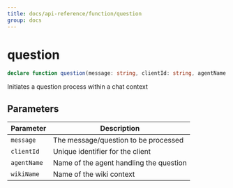 ```yaml
---
title: docs/api-reference/function/question
group: docs
---
```


# question

```ts
declare function question(message: string, clientId: string, agentName: AgentName, wikiName: WikiName): Promise<string>;
```

Initiates a question process within a chat context

## Parameters

| Parameter | Description |
|-----------|-------------|
| `message` | The message/question to be processed |
| `clientId` | Unique identifier for the client |
| `agentName` | Name of the agent handling the question |
| `wikiName` | Name of the wiki context |
